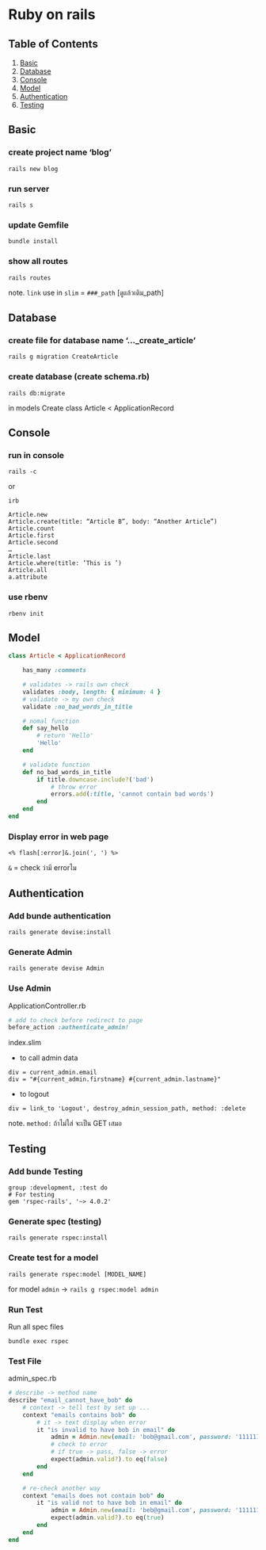 # Ruby on rails

## Table of Contents

1. [Basic](#basic)
2. [Database](#database)
3. [Console](#console)
4. [Model](#model)
5. [Authentication](#authentication)
6. [Testing](#testing)

## Basic

### create project name ‘blog’

    rails new blog

### run server

    rails s

### update Gemfile

    bundle install

### show all routes

    rails routes

note. `link` use in `slim` = `###_path` [ดูแล้วเติม_path]

## Database

### create file for database name ‘…\_create_article’

    rails g migration CreateArticle

### create database (create schema.rb)

    rails db:migrate

in models
Create class Article < ApplicationRecord

## Console

### run in console

    rails -c

or

    irb

```irb
Article.new
Article.create(title: “Article B”, body: “Another Article”)
Article.count
Article.first
Article.second
…
Article.last
Article.where(title: ’This is ’)
Article.all
a.attribute
```

### use rbenv

    rbenv init

## Model

```ruby
class Article < ApplicationRecord

    has_many :comments

    # validates -> rails own check
    validates :body, length: { minimum: 4 }
    # validate -> my own check
    validate :no_bad_words_in_title

    # nomal function
    def say_hello
        # return 'Hello'
        'Hello'
    end

    # validate function
    def no_bad_words_in_title
        if title.downcase.include?('bad')
            # throw error
            errors.add(:title, 'cannot contain bad words')
        end
    end
end
```

### Display error in web page

```slim
<% flash[:error]&.join(', ') %>
```

`&` = check ว่ามี errorไม

## Authentication

### Add bunde authentication

    rails generate devise:install

### Generate Admin

    rails generate devise Admin

### Use Admin

ApplicationController.rb

```ruby
# add to check before redirect to page
before_action :authenticate_admin!
```

index.slim

- to call admin data

```slim
div = current_admin.email
div = "#{current_admin.firstname} #{current_admin.lastname}"
```

- to logout

```slim
div = link_to 'Logout', destroy_admin_session_path, method: :delete
```

note. `method:` ถ้าไม่ใส่ จะเป็น GET เสมอ

## Testing

### Add bunde Testing

    group :development, :test do
    # For testing
    gem 'rspec-rails', '~> 4.0.2'

### Generate spec (testing)

    rails generate rspec:install

### Create test for a model

    rails generate rspec:model [MODEL_NAME]

for model `admin` -> `rails g rspec:model admin`

### Run Test

Run all spec files

    bundle exec rspec

### Test File

admin_spec.rb

```ruby
# describe -> method name
describe "email_cannot_have_bob" do
    # context -> tell test by set up ...
    context "emails contains bob" do
        # it -> text display when error
        it "is invalid to have bob in email" do
            admin = Admin.new(email: 'bob@gmail.com', password: '111111')
            # check to error
            # if true -> pass, false -> error
            expect(admin.valid?).to eq(false)
        end
    end

    # re-check another way
    context "emails does not contain bob" do
        it "is valid not to have bob in email" do
            admin = Admin.new(email: 'beb@gmail.com', password: '111111')
            expect(admin.valid?).to eq(true)
        end
    end
end

```
